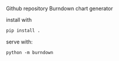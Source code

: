 Github repository Burndown chart generator


install with
```bash
pip install .
```

serve with:
```
python -m burndown
```
